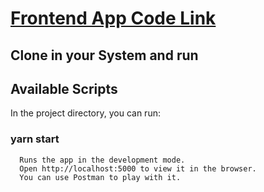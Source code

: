# [Frontend App Code Link](https://github.com/Jarvis-3000/Pokemon-BattleGround)


## Clone in your System and run

## Available Scripts

   In the project directory, you can run:

  ### yarn start
      Runs the app in the development mode.
      Open http://localhost:5000 to view it in the browser.
      You can use Postman to play with it.
